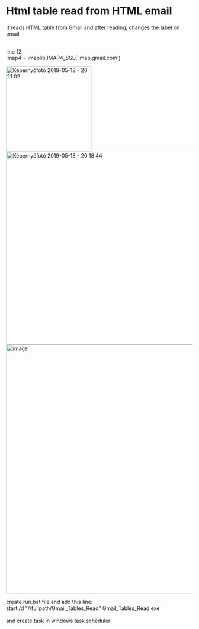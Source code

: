# Html table read from HTML email
It reads HTML table from Gmail and after reading, changes the label on email<br><br>
 
 line 12<br>
 imap4 = imaplib.IMAP4_SSL('imap.gmail.com')<br>
 
 
<img width="230" alt="Képernyőfotó 2019-05-18 - 20 21 02" src="https://user-images.githubusercontent.com/24839474/57973713-8d64b000-79ad-11e9-8f05-df21596e3406.png"><br>
<img width="519" alt="Képernyőfotó 2019-05-18 - 20 18 44" src="https://user-images.githubusercontent.com/24839474/57973717-95245480-79ad-11e9-94fd-5d91fe454639.png"><br>
<img width="670" alt="image" src="https://user-images.githubusercontent.com/24839474/57973733-ce5cc480-79ad-11e9-948f-91d9071a81ed.png"><br>


create run.bat file and add this line:<br>
start /d "//fullpath/Gmail_Tables_Read" Gmail_Tables_Read.exe<br>
<br>
and create task in windows task scheduler <br>
